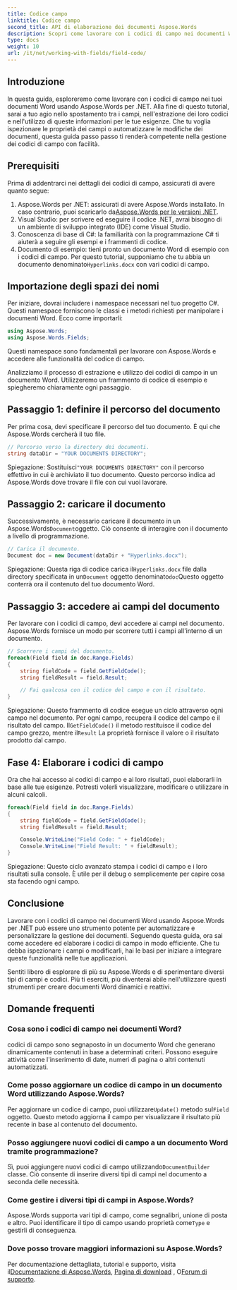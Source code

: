 ```yaml
---
title: Codice campo
linktitle: Codice campo
second_title: API di elaborazione dei documenti Aspose.Words
description: Scopri come lavorare con i codici di campo nei documenti Word usando Aspose.Words per .NET. Questa guida riguarda il caricamento di documenti, l'accesso ai campi e l'elaborazione dei codici di campo.
type: docs
weight: 10
url: /it/net/working-with-fields/field-code/
---
```

## Introduzione

In questa guida, esploreremo come lavorare con i codici di campo nei tuoi documenti Word usando Aspose.Words per .NET. Alla fine di questo tutorial, sarai a tuo agio nello spostamento tra i campi, nell'estrazione dei loro codici e nell'utilizzo di queste informazioni per le tue esigenze. Che tu voglia ispezionare le proprietà dei campi o automatizzare le modifiche dei documenti, questa guida passo passo ti renderà competente nella gestione dei codici di campo con facilità.

## Prerequisiti

Prima di addentrarci nei dettagli dei codici di campo, assicurati di avere quanto segue:

1.  Aspose.Words per .NET: assicurati di avere Aspose.Words installato. In caso contrario, puoi scaricarlo da[Aspose.Words per le versioni .NET](https://releases.aspose.com/words/net/).
2. Visual Studio: per scrivere ed eseguire il codice .NET, avrai bisogno di un ambiente di sviluppo integrato (IDE) come Visual Studio.
3. Conoscenza di base di C#: la familiarità con la programmazione C# ti aiuterà a seguire gli esempi e i frammenti di codice.
4. Documento di esempio: tieni pronto un documento Word di esempio con i codici di campo. Per questo tutorial, supponiamo che tu abbia un documento denominato`Hyperlinks.docx` con vari codici di campo.

## Importazione degli spazi dei nomi

Per iniziare, dovrai includere i namespace necessari nel tuo progetto C#. Questi namespace forniscono le classi e i metodi richiesti per manipolare i documenti Word. Ecco come importarli:

```csharp
using Aspose.Words;
using Aspose.Words.Fields;
```

Questi namespace sono fondamentali per lavorare con Aspose.Words e accedere alle funzionalità del codice di campo.

Analizziamo il processo di estrazione e utilizzo dei codici di campo in un documento Word. Utilizzeremo un frammento di codice di esempio e spiegheremo chiaramente ogni passaggio.

## Passaggio 1: definire il percorso del documento

Per prima cosa, devi specificare il percorso del tuo documento. È qui che Aspose.Words cercherà il tuo file.

```csharp
// Percorso verso la directory dei documenti.
string dataDir = "YOUR DOCUMENTS DIRECTORY";
```

 Spiegazione: Sostituisci`"YOUR DOCUMENTS DIRECTORY"` con il percorso effettivo in cui è archiviato il tuo documento. Questo percorso indica ad Aspose.Words dove trovare il file con cui vuoi lavorare.

## Passaggio 2: caricare il documento

 Successivamente, è necessario caricare il documento in un Aspose.Words`Document`oggetto. Ciò consente di interagire con il documento a livello di programmazione.

```csharp
// Carica il documento.
Document doc = new Document(dataDir + "Hyperlinks.docx");
```

 Spiegazione: Questa riga di codice carica il`Hyperlinks.docx` file dalla directory specificata in un`Document` oggetto denominato`doc`Questo oggetto conterrà ora il contenuto del tuo documento Word.

## Passaggio 3: accedere ai campi del documento

Per lavorare con i codici di campo, devi accedere ai campi nel documento. Aspose.Words fornisce un modo per scorrere tutti i campi all'interno di un documento.

```csharp
// Scorrere i campi del documento.
foreach(Field field in doc.Range.Fields)
{
    string fieldCode = field.GetFieldCode();
    string fieldResult = field.Result;

    // Fai qualcosa con il codice del campo e con il risultato.
}
```

 Spiegazione: Questo frammento di codice esegue un ciclo attraverso ogni campo nel documento. Per ogni campo, recupera il codice del campo e il risultato del campo. Il`GetFieldCode()` il metodo restituisce il codice del campo grezzo, mentre il`Result` La proprietà fornisce il valore o il risultato prodotto dal campo.

## Fase 4: Elaborare i codici di campo

Ora che hai accesso ai codici di campo e ai loro risultati, puoi elaborarli in base alle tue esigenze. Potresti volerli visualizzare, modificare o utilizzare in alcuni calcoli.

```csharp
foreach(Field field in doc.Range.Fields)
{
    string fieldCode = field.GetFieldCode();
    string fieldResult = field.Result;

    Console.WriteLine("Field Code: " + fieldCode);
    Console.WriteLine("Field Result: " + fieldResult);
}
```

Spiegazione: Questo ciclo avanzato stampa i codici di campo e i loro risultati sulla console. È utile per il debug o semplicemente per capire cosa sta facendo ogni campo.

## Conclusione

Lavorare con i codici di campo nei documenti Word usando Aspose.Words per .NET può essere uno strumento potente per automatizzare e personalizzare la gestione dei documenti. Seguendo questa guida, ora sai come accedere ed elaborare i codici di campo in modo efficiente. Che tu debba ispezionare i campi o modificarli, hai le basi per iniziare a integrare queste funzionalità nelle tue applicazioni.

Sentiti libero di esplorare di più su Aspose.Words e di sperimentare diversi tipi di campi e codici. Più ti eserciti, più diventerai abile nell'utilizzare questi strumenti per creare documenti Word dinamici e reattivi.

## Domande frequenti

### Cosa sono i codici di campo nei documenti Word?

codici di campo sono segnaposto in un documento Word che generano dinamicamente contenuti in base a determinati criteri. Possono eseguire attività come l'inserimento di date, numeri di pagina o altri contenuti automatizzati.

### Come posso aggiornare un codice di campo in un documento Word utilizzando Aspose.Words?

 Per aggiornare un codice di campo, puoi utilizzare`Update()` metodo sul`Field` oggetto. Questo metodo aggiorna il campo per visualizzare il risultato più recente in base al contenuto del documento.

### Posso aggiungere nuovi codici di campo a un documento Word tramite programmazione?

 Sì, puoi aggiungere nuovi codici di campo utilizzando`DocumentBuilder` classe. Ciò consente di inserire diversi tipi di campi nel documento a seconda delle necessità.

### Come gestire i diversi tipi di campi in Aspose.Words?

 Aspose.Words supporta vari tipi di campo, come segnalibri, unione di posta e altro. Puoi identificare il tipo di campo usando proprietà come`Type` e gestirli di conseguenza.

### Dove posso trovare maggiori informazioni su Aspose.Words?

Per documentazione dettagliata, tutorial e supporto, visita il[Documentazione di Aspose.Words](https://reference.aspose.com/words/net/), [Pagina di download](https://releases.aspose.com/words/net/) , O[Forum di supporto](https://forum.aspose.com/c/words/8).